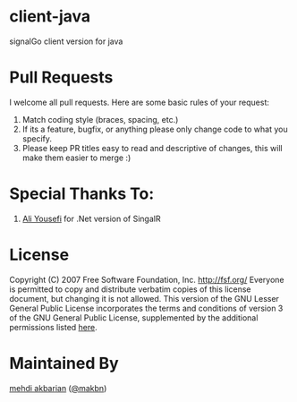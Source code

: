 # client-java
signalGo client version for java


# Pull Requests
I welcome all pull requests. Here are some basic rules of your request:
  1. Match coding style (braces, spacing, etc.)
  2. If its a feature, bugfix, or anything please only change code to what you specify.
  3. Please keep PR titles easy to read and descriptive of changes, this will make them easier to merge :)
  
# Special Thanks To:
  1.  [Ali Yousefi](https://github.com/hamishebahar) for .Net version of SingalR

# License
  Copyright (C) 2007 Free Software Foundation, Inc. <http://fsf.org/>
  Everyone is permitted to copy and distribute verbatim copies
  of this license document, but changing it is not allowed.
  This version of the GNU Lesser General Public License incorporates
  the terms and conditions of version 3 of the GNU General Public
  License, supplemented by the additional permissions listed [here](https://github.com/SignalGo/client-java/LICENSE).

# Maintained By
[mehdi akbarian](https://github.com/makbn) ([@makbn](https://www.twitter.com/makbn))

